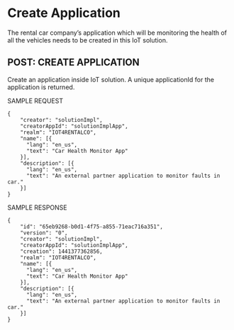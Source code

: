 # Create Application
The rental car company’s application which will be monitoring the health of all the vehicles needs to be created in this IoT solution.

## POST: CREATE APPLICATION
Create an application inside IoT solution. A unique applicationId for the application is returned.

SAMPLE REQUEST
```
{
    "creator": "solutionImpl",
    "creatorAppId": "solutionImplApp",
    "realm": "IOT4RENTALCO",
    "name": [{
      "lang": "en_us", 
      "text": "Car Health Monitor App"
    }],
    "description": [{ 
      "lang": "en_us", 
      "text": "An external partner application to monitor faults in car."
    }]
}
```
SAMPLE RESPONSE
```
{
    "id": "65eb9268-b0d1-4f75-a855-71eac716a351",
    "version": "0",
    "creator": "solutionImpl",
    "creatorAppId": "solutionImplApp",
    "creation": 1441377362856,
    "realm": "IOT4RENTALCO",
    "name": [{
      "lang": "en_us", 
      "text": "Car Health Monitor App"
    }],
    "description": [{ 
      "lang": "en_us", 
      "text": "An external partner application to monitor faults in car."
    }]
}
```